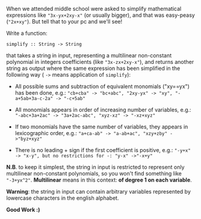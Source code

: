 When we attended middle school were asked to simplify mathematical expressions like `"3x-yx+2xy-x"` (or usually bigger), and that was easy-peasy (`"2x+xy"`). But tell that to your pc and we'll see!

Write a function:
```
simplify :: String -> String
```
that takes a string in input, representing a multilinear non-constant polynomial in integers coefficients (like `"3x-zx+2xy-x"`), and returns another string as output where the same expression has been simplified in the following way ( `->` means application of `simplify`):

- All possible sums and subtraction of equivalent monomials ("xy==yx") has been done, e.g.:
```"cb+cba" -> "bc+abc", "2xy-yx" -> "xy", "-a+5ab+3a-c-2a" -> "-c+5ab"```

- All monomials appears in order of increasing number of variables, e.g.:
```"-abc+3a+2ac" -> "3a+2ac-abc", "xyz-xz" -> "-xz+xyz"```

- If two monomials have the same number of variables, they appears in lexicographic order, e.g.:
```"a+ca-ab" -> "a-ab+ac", "xzy+zby" ->"byz+xyz"```

- There is no leading + sign if the first coefficient is positive, e.g.:
```"-y+x" -> "x-y", but no restrictions for -: "y-x" ->"-x+y"```

__N.B__. to keep it simplest, the string in input is restricted to represent only multilinear non-constant polynomials, so you won't find something like `"-3+yx^2"`. __Multilinear__ means in this context: __of degree 1 on each variable__.

__Warning__: the string in input can contain arbitrary variables represented by lowercase characters in the english alphabet.

__Good Work :)__
